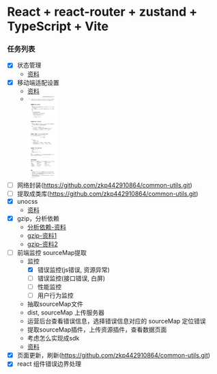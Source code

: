 # React + react-router + zustand + TypeScript + Vite

### 任务列表

- [x] 状态管理
    - [资料](https://awesomedevin.github.io/zustand-vue/docs/introduce/start/zustand)
- [x] 移动端适配设置
    - [资料](https://blog.csdn.net/weixin_57677300/article/details/129164050)
    - <img src="md/QQ截图20241015103017.png" height="200" alt="window.devicePixelRatio" style="vertical-align:top;" />
- [ ] 网络封装(<https://github.com/zkp442910864/common-utils.git>)
- [ ] 提取成类库(<https://github.com/zkp442910864/common-utils.git>)
- [x] unocss
    - [资料](https://unocss.dev/integrations/vite)
- [x] gzip，分析依赖
    - [分析依赖-资料](https://www.mulingyuer.com/archives/1033/)
    - [gzip-资料1](https://github.com/nonzzz/vite-plugin-compression)
    - [gzip-资料2](https://github.com/KusStar/vite-bundle-visualizer)
- [ ] 前端监控 sourceMap提取
    - 监控
        - [x] 错误监控(js错误, 资源异常)
        - [ ] 错误监控(接口错误, 白屏)
        - [ ] 性能监控
        - [ ] 用户行为监控
    - 抽取sourceMap文件
    - dist, sourceMap 上传服务器
    - 运营后台查看错误信息，选择错误信息对应的 sourceMap 定位错误
    - 提取sourceMap插件，上传资源插件，查看数据页面
    - 考虑怎么实现成sdk
    - [资料](https://juejin.cn/post/7270028440036294711#heading-31)
- [x] 页面更新，刷新(<https://github.com/zkp442910864/common-utils.git>)
- [x] react 组件错误边界处理
